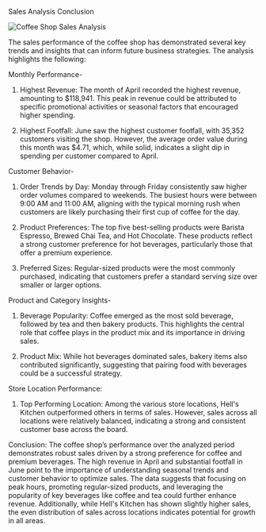 Sales Analysis Conclusion

![Coffee Shop Sales Analysis](https://github.com/user-attachments/assets/385ab6f1-cc2d-4b1b-97e5-9e8ea4f60a35)

The sales performance of the coffee shop has demonstrated several key trends and insights that can inform future business strategies. The analysis highlights the following:

Monthly Performance-
1. Highest Revenue: The month of April recorded the highest revenue, amounting to $118,941. This peak in revenue could be attributed to specific promotional activities or seasonal factors that encouraged higher spending.

2. Highest Footfall: June saw the highest customer footfall, with 35,352 customers visiting the shop. However, the average order value during this month was $4.71, which, while solid, indicates a slight dip in spending per customer compared to April.

Customer Behavior-
1. Order Trends by Day: Monday through Friday consistently saw higher order volumes compared to weekends. The busiest hours were between 9:00 AM and 11:00 AM, aligning with the typical morning rush when customers are likely purchasing their first cup of coffee for the day.

2. Product Preferences: The top five best-selling products were Barista Espresso, Brewed Chai Tea, and Hot Chocolate. These products reflect a strong customer preference for hot beverages, particularly those that offer a premium experience.

3. Preferred Sizes: Regular-sized products were the most commonly purchased, indicating that customers prefer a standard serving size over smaller or larger options.


Product and Category Insights-
1. Beverage Popularity: Coffee emerged as the most sold beverage, followed by tea and then bakery products. This highlights the central role that coffee plays in the product mix and its importance in driving sales.

2. Product Mix: While hot beverages dominated sales, bakery items also contributed significantly, suggesting that pairing food with beverages could be a successful strategy.

Store Location Performance:
1. Top Performing Location: Among the various store locations, Hell's Kitchen outperformed others in terms of sales. However, sales across all locations were relatively balanced, indicating a strong and consistent customer base across the board.


Conclusion: The coffee shop’s performance over the analyzed period demonstrates robust sales driven by a strong preference for coffee and premium beverages. The high revenue in April and substantial footfall in June point to the importance of understanding seasonal trends and customer behavior to optimize sales. The data suggests that focusing on peak hours, promoting regular-sized products, and leveraging the popularity of key beverages like coffee and tea could further enhance revenue. Additionally, while Hell's Kitchen has shown slightly higher sales, the even distribution of sales across locations indicates potential for growth in all areas. 





